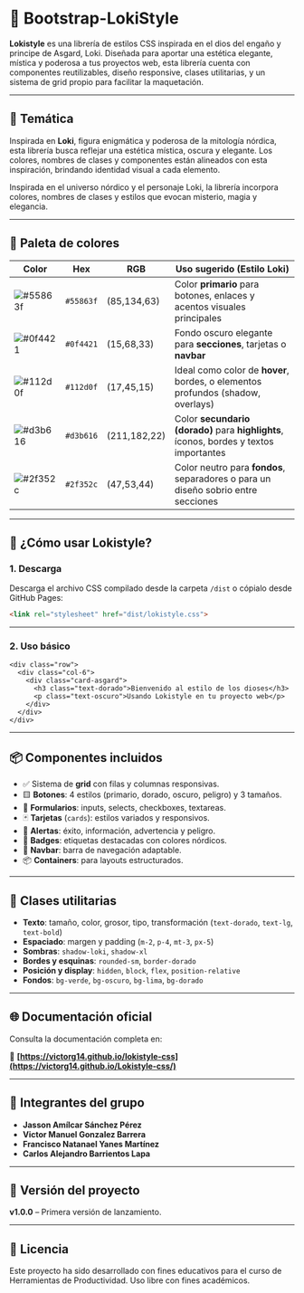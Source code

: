
# 🔮 Bootstrap-LokiStyle

**Lokistyle** es una librería de estilos CSS inspirada en el dios del engaño y principe de Asgard, Loki. Diseñada para aportar una estética elegante, mística y poderosa a tus proyectos web, esta librería cuenta con componentes reutilizables, diseño responsive, clases utilitarias, y un sistema de grid propio para facilitar la maquetación.


---

## 🧠 Temática


Inspirada en **Loki**, figura enigmática y poderosa de la mitología nórdica, esta librería busca reflejar una estética mística, oscura y elegante. Los colores, nombres de clases y componentes están alineados con esta inspiración, brindando identidad visual a cada elemento.

Inspirada en el universo nórdico y el personaje Loki, la librería incorpora colores, nombres de clases y estilos que evocan misterio, magia y elegancia.


---

## 🎨 Paleta de colores

| Color | Hex | RGB | Uso sugerido (Estilo Loki) |
|-------|-----|-----|----------------------------|
| ![#55863f](https://www.colorhexa.com/55863f.png) | `#55863f` | (85,134,63) | Color **primario** para botones, enlaces y acentos visuales principales |
| ![#0f4421](https://www.colorhexa.com/0f4421.png) | `#0f4421` | (15,68,33) | Fondo oscuro elegante para **secciones**, tarjetas o **navbar** |
| ![#112d0f](https://www.colorhexa.com/112d0f.png) | `#112d0f` | (17,45,15) | Ideal como color de **hover**, bordes, o elementos profundos (shadow, overlays) |
| ![#d3b616](https://www.colorhexa.com/d3b616.png) | `#d3b616` | (211,182,22) | Color **secundario (dorado)** para **highlights**, íconos, bordes y textos importantes |
| ![#2f352c](https://www.colorhexa.com/2f352c.png) | `#2f352c` | (47,53,44) | Color neutro para **fondos**, separadores o para un diseño sobrio entre secciones |


---

## 🚀 ¿Cómo usar Lokistyle?

### 1. Descarga

Descarga el archivo CSS compilado desde la carpeta `/dist` o cópialo desde GitHub Pages:

```html
<link rel="stylesheet" href="dist/lokistyle.css">
```
---
### 2. Uso básico

```
<div class="row">
  <div class="col-6">
    <div class="card-asgard">
      <h3 class="text-dorado">Bienvenido al estilo de los dioses</h3>
      <p class="text-oscuro">Usando Lokistyle en tu proyecto web</p>
    </div>
  </div>
</div>

```

---

## 📦 Componentes incluidos

- ✅ Sistema de **grid** con filas y columnas responsivas.
- 🟨 **Botones**: 4 estilos (primario, dorado, oscuro, peligro) y 3 tamaños.
- 📝 **Formularios**: inputs, selects, checkboxes, textareas.
- 🃏 **Tarjetas** (`cards`): estilos variados y responsivos.
- 🚨 **Alertas**: éxito, información, advertencia y peligro.
- 🔖 **Badges**: etiquetas destacadas con colores nórdicos.
- 🧭 **Navbar**: barra de navegación adaptable.
- 📦 **Containers**: para layouts estructurados.

---

## 🧰 Clases utilitarias

- **Texto**: tamaño, color, grosor, tipo, transformación (`text-dorado`, `text-lg`, `text-bold`)
- **Espaciado**: margen y padding (`m-2`, `p-4`, `mt-3`, `px-5`)
- **Sombras**: `shadow-loki`, `shadow-xl`
- **Bordes y esquinas**: `rounded-sm`, `border-dorado`
- **Posición y display**: `hidden`, `block`, `flex`, `position-relative`
- **Fondos**: `bg-verde`, `bg-oscuro`, `bg-lima`, `bg-dorado`

---

## 🌐 Documentación oficial

Consulta la documentación completa en:

🔗 **[https://victorg14.github.io/lokistyle-css](https://victorg14.github.io/Lokistyle-css/)**  


---

## 👥 Integrantes del grupo

- **Jasson Amílcar Sánchez Pérez**
- **Victor Manuel Gonzalez Barrera**
- **Francisco Natanael Yanes Martínez**
- **Carlos Alejandro Barrientos Lapa**

---

## 📌 Versión del proyecto

**v1.0.0** – Primera versión de lanzamiento.

---

## 💬 Licencia

Este proyecto ha sido desarrollado con fines educativos para el curso de Herramientas de Productividad. Uso libre con fines académicos.
